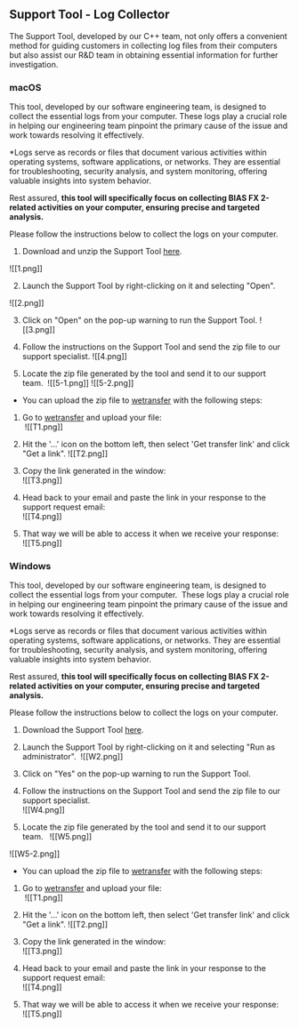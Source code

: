 ## Support Tool - Log Collector



The Support Tool, developed by our C++ team, not only offers a convenient method for guiding customers in collecting log files from their computers but also assist our R&D team in obtaining essential information for further investigation.

### macOS
This tool, developed by our software engineering team, is designed to collect the essential logs from your computer. These logs play a crucial role in helping our engineering team pinpoint the primary cause of the issue and work towards resolving it effectively.

*Logs serve as records or files that document various activities within operating systems, software applications, or networks. They are essential for troubleshooting, security analysis, and system monitoring, offering valuable insights into system behavior.

Rest assured, **this tool will specifically focus on collecting BIAS FX 2-related activities on your computer, ensuring precise and targeted analysis.**

Please follow the instructions below to collect the logs on your computer.

1. Download and unzip the Support Tool [here](https://drive.google.com/file/d/1HUdJ4ueyjL2AxdFeSrs_QZeCc9Bvj59z/view?usp=sharing).

![[1.png]]


2. Launch the Support Tool by right-clicking on it and selecting "Open".

![[2.png]]


3. Click on "Open" on the pop-up warning to run the Support Tool.
![[3.png]]


4. Follow the instructions on the Support Tool and send the zip file to our support specialist.
![[4.png]]


5. Locate the zip file generated by the tool and send it to our support team. 
![[5-1.png]]
![[5-2.png]]


* You can upload the zip file to [wetransfer](https://wetransfer.com/) with the following steps: 

  
1. Go to [wetransfer](https://wetransfer.com/) and upload your file:  
 ​![[T1.png]]
 
 
2. Hit the '...' icon on the bottom left, then select 'Get transfer link' and click "Get a link".
![[T2.png]]

  
3. Copy the link generated in the window:  
![[T3.png]]
  
4. Head back to your email and paste the link in your response to the support request email:   
![[T4.png]]

5. That way we will be able to access it when we receive your response:  
![[T5.png]]


### Windows
This tool, developed by our software engineering team, is designed to collect the essential logs from your computer.  These logs play a crucial role in helping our engineering team pinpoint the primary cause of the issue and work towards resolving it effectively.

*Logs serve as records or files that document various activities within operating systems, software applications, or networks. They are essential for troubleshooting, security analysis, and system monitoring, offering valuable insights into system behavior.

Rest assured, **this tool will specifically focus on collecting BIAS FX 2-related activities on your computer, ensuring precise and targeted analysis.**

Please follow the instructions below to collect the logs on your computer.

1. Download the Support Tool [here](https://drive.google.com/file/d/12YjNIpucopTv3TbGQZOig3_O5FYe4oGB/view?usp=sharing). 

2. Launch the Support Tool by right-clicking on it and selecting "Run as administrator". 
![[W2.png]]

3. Click on "Yes" on the pop-up warning to run the Support Tool.

4. Follow the instructions on the Support Tool and send the zip file to our support specialist.  
![[W4.png]]

5. Locate the zip file generated by the tool and send it to our support team.  
![[W5.png]]

![[W5-2.png]]

* You can upload the zip file to [wetransfer](https://wetransfer.com/) with the following steps: 

  
1. Go to [wetransfer](https://wetransfer.com/) and upload your file:  
 ​![[T1.png]]
 
 
2. Hit the '...' icon on the bottom left, then select 'Get transfer link' and click "Get a link".
![[T2.png]]

  
3. Copy the link generated in the window:  
![[T3.png]]
  
4. Head back to your email and paste the link in your response to the support request email:   
![[T4.png]]

5. That way we will be able to access it when we receive your response:  
![[T5.png]]